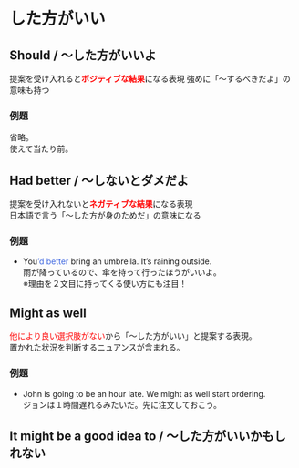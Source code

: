 # した方がいい

## Should / ～した方がいいよ

提案を受け入れると<font color=red>**ポジティブな結果**</font>になる表現
強めに「～するべきだよ」の意味も持つ

### 例題

省略。  
使えて当たり前。

## Had better / ～しないとダメだよ

提案を受け入れないと<font color=red>**ネガティブな結果**</font>になる表現  
日本語で言う「～した方が身のためだ」の意味になる

### 例題

- You<font color=royalblue>’d better</font> bring an umbrella. It’s raining outside.  
   雨が降っているので、傘を持って行ったほうがいいよ。  
  ※理由を２文目に持ってくる使い方にも注目！

## Might as well

<font color=red>他により良い選択肢がない</font>から「～した方がいい」と提案する表現。  
置かれた状況を判断するニュアンスが含まれる。

### 例題

- John is going to be an hour late. We might as well start ordering.  
  ジョンは１時間遅れるみたいだ。先に注文しておこう。

## It might be a good idea to / ～した方がいいかもしれない

